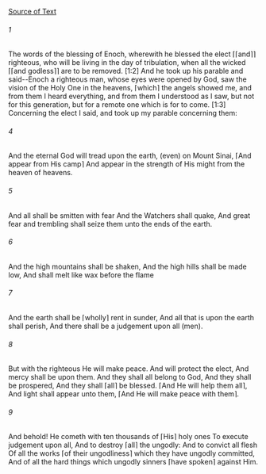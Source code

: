 [Source of Text](https://github.com/scrollmapper/bible_databases_deuterocanonical)

###### 1
The words of the blessing of Enoch, wherewith he blessed the elect ⌈⌈and⌉⌉ righteous, who will be living in the day of tribulation, when all the wicked ⌈⌈and godless⌉⌉ are to be removed. [1:2] And he took up his parable and said--Enoch a righteous man, whose eyes were opened by God, saw the vision of the Holy One in the heavens, ⌈which⌉ the angels showed me, and from them I heard everything, and from them I understood as I saw, but not for this generation, but for a remote one which is for to come. [1:3] Concerning the elect I said, and took up my parable concerning them:

###### 4
And the eternal God will tread upon the earth, (even) on Mount Sinai, ⌈And appear from His camp⌉ And appear in the strength of His might from the heaven of heavens.

###### 5
And all shall be smitten with fear And the Watchers shall quake, And great fear and trembling shall seize them unto the ends of the earth.

###### 6
And the high mountains shall be shaken, And the high hills shall be made low, And shall melt like wax before the flame

###### 7
And the earth shall be ⌈wholly⌉ rent in sunder, And all that is upon the earth shall perish, And there shall be a judgement upon all (men).

###### 8
But with the righteous He will make peace.
And will protect the elect, And mercy shall be upon them.
And they shall all belong to God, And they shall be prospered, And they shall ⌈all⌉ be blessed.
⌈And He will help them all⌉, And light shall appear unto them, ⌈And He will make peace with them⌉.

###### 9
And behold! He cometh with ten thousands of ⌈His⌉ holy ones To execute judgement upon all, And to destroy ⌈all⌉ the ungodly:
And to convict all flesh Of all the works ⌈of their ungodliness⌉ which they have ungodly committed, And of all the hard things which ungodly sinners ⌈have spoken⌉ against Him.